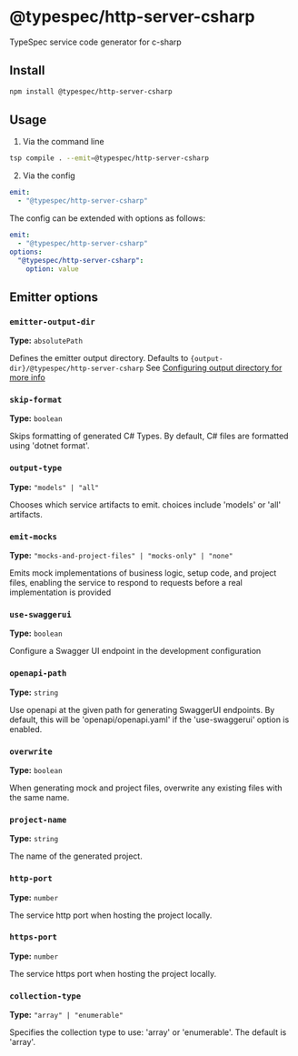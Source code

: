 # @typespec/http-server-csharp

TypeSpec service code generator for c-sharp

## Install

```bash
npm install @typespec/http-server-csharp
```

## Usage

1. Via the command line

```bash
tsp compile . --emit=@typespec/http-server-csharp
```

2. Via the config

```yaml
emit:
  - "@typespec/http-server-csharp"
```

The config can be extended with options as follows:

```yaml
emit:
  - "@typespec/http-server-csharp"
options:
  "@typespec/http-server-csharp":
    option: value
```

## Emitter options

### `emitter-output-dir`

**Type:** `absolutePath`

Defines the emitter output directory. Defaults to `{output-dir}/@typespec/http-server-csharp`
See [Configuring output directory for more info](https://typespec.io/docs/handbook/configuration/configuration/#configuring-output-directory)

### `skip-format`

**Type:** `boolean`

Skips formatting of generated C# Types. By default, C# files are formatted using 'dotnet format'.

### `output-type`

**Type:** `"models" | "all"`

Chooses which service artifacts to emit. choices include 'models' or 'all' artifacts.

### `emit-mocks`

**Type:** `"mocks-and-project-files" | "mocks-only" | "none"`

Emits mock implementations of business logic, setup code, and project files, enabling the service to respond to requests before a real implementation is provided

### `use-swaggerui`

**Type:** `boolean`

Configure a Swagger UI endpoint in the development configuration

### `openapi-path`

**Type:** `string`

Use openapi at the given path for generating SwaggerUI endpoints. By default, this will be 'openapi/openapi.yaml' if the 'use-swaggerui' option is enabled.

### `overwrite`

**Type:** `boolean`

When generating mock and project files, overwrite any existing files with the same name.

### `project-name`

**Type:** `string`

The name of the generated project.

### `http-port`

**Type:** `number`

The service http port when hosting the project locally.

### `https-port`

**Type:** `number`

The service https port when hosting the project locally.

### `collection-type`

**Type:** `"array" | "enumerable"`

Specifies the collection type to use: 'array' or 'enumerable'. The default is 'array'.

